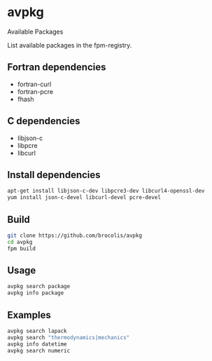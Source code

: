 # avpkg
Available Packages

List available packages in the fpm-registry.

## Fortran dependencies
- fortran-curl
- fortran-pcre
- fhash

## C dependencies
- libjson-c
- libpcre
- libcurl

## Install dependencies
```bash
apt-get install libjson-c-dev libpcre3-dev libcurl4-openssl-dev
yum install json-c-devel libcurl-devel pcre-devel
```

## Build
```bash
git clone https://github.com/brocolis/avpkg
cd avpkg
fpm build
```

## Usage
```bash
avpkg search package
avpkg info package
```

## Examples
```bash
avpkg search lapack
avpkg search "thermodynamics|mechanics"
avpkg info datetime
avpkg search numeric
```
